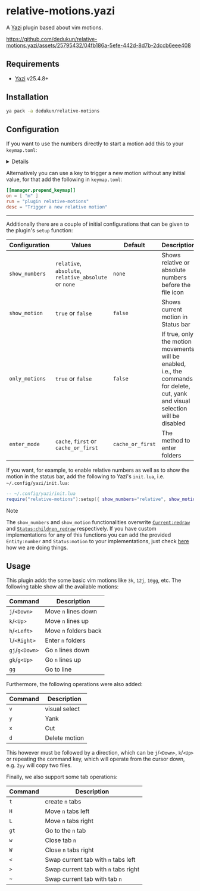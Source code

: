 # relative-motions.yazi

A [Yazi](https://github.com/sxyazi/yazi) plugin based about vim motions.

https://github.com/dedukun/relative-motions.yazi/assets/25795432/04fb186a-5efe-442d-8d7b-2dccb6eee408

## Requirements

- [Yazi](https://github.com/sxyazi/yazi) v25.4.8+

## Installation

```sh
ya pack -a dedukun/relative-motions
```

## Configuration

If you want to use the numbers directly to start a motion add this to your `keymap.toml`:

<details>

```toml
[[manager.prepend_keymap]]
on = [ "1" ]
run = "plugin relative-motions 1"
desc = "Move in relative steps"

[[manager.prepend_keymap]]
on = [ "2" ]
run = "plugin relative-motions 2"
desc = "Move in relative steps"

[[manager.prepend_keymap]]
on = [ "3" ]
run = "plugin relative-motions 3"
desc = "Move in relative steps"

[[manager.prepend_keymap]]
on = [ "4" ]
run = "plugin relative-motions 4"
desc = "Move in relative steps"

[[manager.prepend_keymap]]
on = [ "5" ]
run = "plugin relative-motions 5"
desc = "Move in relative steps"

[[manager.prepend_keymap]]
on = [ "6" ]
run = "plugin relative-motions 6"
desc = "Move in relative steps"

[[manager.prepend_keymap]]
on = [ "7" ]
run = "plugin relative-motions 7"
desc = "Move in relative steps"

[[manager.prepend_keymap]]
on = [ "8" ]
run = "plugin relative-motions 8"
desc = "Move in relative steps"

[[manager.prepend_keymap]]
on = [ "9" ]
run = "plugin relative-motions 9"
desc = "Move in relative steps"
```

</details>

Alternatively you can use a key to trigger a new motion without any initial value, for that add the following in `keymap.toml`:

```toml
[[manager.prepend_keymap]]
on = [ "m" ]
run = "plugin relative-motions"
desc = "Trigger a new relative motion"
```

---

Additionally there are a couple of initial configurations that can be given to the plugin's `setup` function:

| Configuration  | Values                                                | Default          | Description                                                                                                                        |
| -------------- | ----------------------------------------------------- | ---------------- | ---------------------------------------------------------------------------------------------------------------------------------- |
| `show_numbers` | `relative`, `absolute`, `relative_absolute` or `none` | `none`           | Shows relative or absolute numbers before the file icon                                                                            |
| `show_motion`  | `true` or `false`                                     | `false`          | Shows current motion in Status bar                                                                                                 |
| `only_motions` | `true` or `false`                                     | `false`          | If true, only the motion movements will be enabled, i.e., the commands for delete, cut, yank and visual selection will be disabled |
| `enter_mode`   | `cache`, `first` or `cache_or_first`                  | `cache_or_first` | The method to enter folders                                                                                                        |

If you want, for example, to enable relative numbers as well as to show the motion in the status bar,
add the following to Yazi's `init.lua`, i.e. `~/.config/yazi/init.lua`:

```lua
-- ~/.config/yazi/init.lua
require("relative-motions"):setup({ show_numbers="relative", show_motion = true, enter_mode ="first" })
```

> [!NOTE]
> The `show_numbers` and `show_motion` functionalities overwrite [`Current:redraw`](https://github.com/sxyazi/yazi/blob/e3c91115a2c096724303a0b364e7625691e4beba/yazi-plugin/preset/components/current.lua#L28)
> and [`Status:children_redraw`](https://github.com/sxyazi/yazi/blob/e3c91115a2c096724303a0b364e7625691e4beba/yazi-plugin/preset/components/status.lua#L177) respectively.
> If you have custom implementations for any of this functions
> you can add the provided `Entity:number` and `Status:motion` to your implementations, just check [here](https://github.com/dedukun/relative-motions.yazi/blob/main/init.lua#L126) how we are doing things.

## Usage

This plugin adds the some basic vim motions like `3k`, `12j`, `10gg`, etc.
The following table show all the available motions:

| Command        | Description           |
| -------------- | --------------------- |
| `j`/`<Down>`   | Move `n` lines down   |
| `k`/`<Up>`     | Move `n` lines up     |
| `h`/`<Left>`   | Move `n` folders back |
| `l`/`<Right>`  | Enter `n` folders     |
| `gj`/`g<Down>` | Go `n` lines down     |
| `gk`/`g<Up>`   | Go `n` lines up       |
| `gg`           | Go to line            |

Furthermore, the following operations were also added:

| Command | Description   |
| ------- | ------------- |
| `v`     | visual select |
| `y`     | Yank          |
| `x`     | Cut           |
| `d`     | Delete motion |

This however must be followed by a direction, which can be `j`/`<Down>`, `k`/`<Up>` or repeating the command key,
which will operate from the cursor down, e.g. `2yy` will copy two files.

Finally, we also support some tab operations:

| Command | Description                          |
| ------- | ------------------------------------ |
| `t`     | create `n` tabs                      |
| `H`     | Move `n` tabs left                   |
| `L`     | Move `n` tabs right                  |
| `gt`    | Go to the `n` tab                    |
| `w`     | Close tab `n`                        |
| `W`     | Close `n` tabs right                 |
| `<`     | Swap current tab with `n` tabs left  |
| `>`     | Swap current tab with `n` tabs right |
| `~`     | Swap current tab with tab `n`        |
